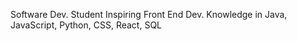 Software Dev. Student
Inspiring Front End Dev.
Knowledge in Java, JavaScript, Python, CSS, React, SQL

<!---
jvskv/jvskv is a ✨ special ✨ repository because its `README.md` (this file) appears on your GitHub profile.
You can click the Preview link to take a look at your changes.
--->
